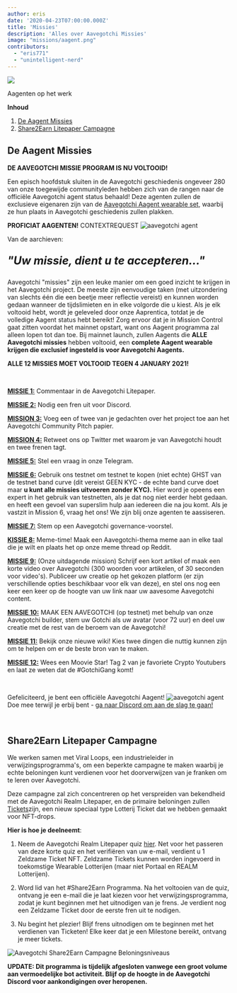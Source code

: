```yaml
---
author: eris
date: '2020-04-23T07:00:00.000Z'
title: 'Missies'
description: 'Alles over Aavegotchi Missies'
image: "missions/aagent.png"
contributors:
  - "eris771"
  - "unintelligent-nerd"
---
```


<div class="headerImageContainer">
<img src="/missions/aagent.png" class="headerImage">
<p class="headerImageText">Aagenten op het werk</p>
</div>

<div class="contentsBox">

**Inhoud**

<ol>
<li><a href=#the-aagent-missions>De Aagent Missies</a></li>
<li><a href=#share2earn-litepaper-campaign>Share2Earn Litepaper Campagne</a></li>
</ol>

</div>

## De Aagent Missies

**DE AAVEGOTCHI MISSIE PROGRAM IS NU VOLTOOID!**

Een episch hoofdstuk sluiten in de Aavegotchi geschiedenis ongeveer 280 van onze toegewijde communityleden hebben zich van de rangen naar de officiële Aavegotchi agent status behaald! Deze agenten zullen de exclusieve eigenaren zijn van de [Aavegotchi Aagent wearable set](/wearables#aagent-wearables-set), waarbij ze hun plaats in Aavegotchi geschiedenis zullen plakken.

**PROFICIAT AAGENTEN!** CONTEXTREQUEST <img src="/missions/tinyagent.png" alt = "aavegotchi agent" />


Van de aarchieven:

<p style="font-size:25px; font-style: italic;"><b>"Uw missie, dient u te accepteren..."</b></p>

Aavegotchi "missies" zijn een leuke manier om een goed inzicht te krijgen in het Aavegotchi project. De meeste zijn eenvoudige taken (met uitzondering van slechts één die een beetje meer reflectie vereist) en kunnen worden gedaan wanneer de tijdslimieten en in elke volgorde die u kiest. Als je elk voltooid hebt, wordt je geleveled door onze Aaprentica, totdat je de volledige Aagent status hebt bereikt! Zorg ervoor dat je in Mission Control gaat zitten voordat het mainnet opstart, want ons Aagent programma zal alleen lopen tot dan toe. Bij mainnet launch, zullen Aagents die **ALLE Aavegotchi missies** hebben voltooid, een **complete Aagent wearable krijgen die exclusief ingesteld is voor Aavegotchi Aagents.**

**ALLE 12 MISSIES MOET VOLTOOID TEGEN 4 JANUARY 2021!**

&nbsp;


[**MISSIE 1:**](https://aavegotchi.medium.com/aavegotchi-community-update-3-4d733e8275e) Commentaar in de Aavegotchi Litepaper.

[**MISSIE 2:**](https://aavegotchi.medium.com/aavegotchi-community-update-4-1744633c3fc4) Nodig een fren uit voor Discord.

[**MISSION 3:**](https://aavegotchi.medium.com/aavegotchi-community-update-5-39d240b3bd13) Voeg een of twee van je gedachten over het project toe aan het Aavegotchi Community Pitch papier.

[**MISSION 4:**](https://aavegotchi.medium.com/aavegotchi-community-update-6-ecece9ba73de) Retweet ons op Twitter met waarom je van Aavegotchi houdt en twee frenen tagt.

[**MISSIE 5:**](https://aavegotchi.medium.com/aavegotchi-community-update-7-a8f1ce2b297d) Stel een vraag in onze Telegram.

[**MISSIE 6:**](https://aavegotchi.medium.com/aavegotchi-community-update-8-8e2bcba353b9) Gebruik ons testnet om testnet te kopen (niet echte) GHST van de testnet band curve (dit vereist GEEN KYC - de echte band curve doet maar **u kunt alle missies uitvoeren zonder KYC).** Hier word je opeens een expert in het gebruik van testnetten, als je dat nog niet eerder hebt gedaan. en heeft een gevoel van superslim hulp aan iedereen die na jou komt. Als je vastzit in Mission 6, vraag het ons! We zijn blij onze agenten te aassiseren.

[**MISSIE 7:**](https://aavegotchi.medium.com/aavegotchi-community-update-9-3c297c4ae645) Stem op een Aavegotchi governance-voorstel.

[**KISSIE 8:**](https://aavegotchi.medium.com/aavegotchi-community-update-10-d0b8af0df301) Meme-time! Maak een Aavegotchi-thema meme aan in elke taal die je wilt en plaats het op onze meme thread op Reddit.

[**MISSIE 9:**](https://aavegotchi.medium.com/aavegotchi-community-update-12-7f85605e33dd) (Onze uitdagende mission) Schrijf een kort artikel of maak een korte video over Aavegotchi (300 woorden voor artikelen, of 30 seconden voor video's). Publiceer uw creatie op het gekozen platform (er zijn verschillende opties beschikbaar voor elk van deze), en stel ons nog een keer een keer op de hoogte van uw link naar uw aavesome Aavegotchi content.

[**MISSIE 10:**](https://aavegotchi.medium.com/aavegotchi-dev-update-3-mission-10-46bd59837936) MAAK EEN AAVEGOTCHI (op testnet) met behulp van onze Aavegotchi builder, stem uw Gotchi als uw avatar (voor 72 uur) en deel uw creatie met de rest van de beroem van de Aavegotchi!

[**MISSIE 11:**](https://aavegotchi.medium.com/aavegotchi-community-update-16-b4db0f05b44) Bekijk onze nieuwe wiki! Kies twee dingen die nuttig kunnen zijn om te helpen om er de beste bron van te maken.

[**MISSIE 12:**](https://aavegotchi.medium.com/aavegotchi-community-update-18-dbaa35b1ed50) Wees een Moovie Star! Tag 2 van je favoriete Crypto Youtubers en laat ze weten dat de #GotchiGang komt!

&nbsp;

Gefeliciteerd, je bent een officiële Aavegotchi Aagent! <img src="/missions/tinyagent.png" alt = "aavegotchi agent" /> Doe mee terwijl je erbij bent - [ga naar Discord om aan de slag te gaan!](https://discord.com/invite/NPwnWB6)

&nbsp; &nbsp;

## Share2Earn Litepaper Campagne

We werken samen met Viral Loops, een industrieleider in verwijzingsprogramma's, om een beperkte campagne te maken waarbij je echte beloningen kunt verdienen voor het doorverwijzen van je franken om te leren over Aavegotchi.

Deze campagne zal zich concentreren op het verspreiden van bekendheid met de Aavegotchi Realm Litepaper, en de primaire beloningen zullen [Tickets](/metaverse#drop-tickets)zijn, een nieuw speciaal type Lotterij Ticket dat we hebben gemaakt voor NFT-drops.

**Hier is hoe je deelneemt**:

1. Neem de Aavegotchi Realm Litepaper quiz [hier](https://gotchigang.typeform.com/to/gYuY3bxN#referralcode=MU92ddy). Net voor het passeren van deze korte quiz en het verifiëren van uw e-mail, verdient u 1 Zeldzame Ticket NFT. Zeldzame Tickets kunnen worden ingevoerd in toekomstige Wearable Lotterijen (maar niet Portaal en REALM Lotterijen).

2. Word lid van het #Share2Earn Programma. Na het voltooien van de quiz, ontvang je een e-mail die je laat kiezen voor het verwijzingsprogramma, zodat je kunt beginnen met het uitnodigen van je frens. Je verdient nog een Zeldzame Ticket door de eerste fren uit te nodigen.

3. Nu begint het plezier! Blijf frens uitnodigen om te beginnen met het verdienen van Ticketen! Elke keer dat je een Milestone bereikt, ontvang je meer tickets.

<img class="bodyImage" src="/missions/share2earn-reward-tiers.png" alt="Aavegotchi Share2Earn Campagne Beloningsniveaus" />

**UPDATE: Dit programma is tijdelijk afgesloten vanwege een groot volume aan vermoedelijke bot activiteit. Blijf op de hoogte in de Aavegotchi Discord voor aankondigingen over heropenen.**